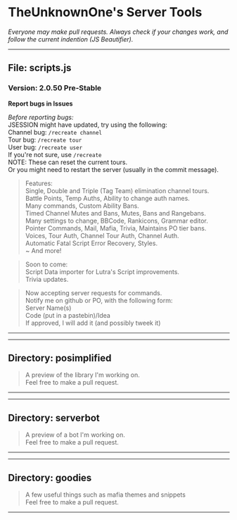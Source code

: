 # TheUnknownOne's Server Tools*Everyone may make pull requests. Always check if your changes work, and follow the current indention (JS Beautifier).****## File: scripts.js### Version: 2.0.50 Pre-Stable  **Report bugs in Issues**  _Before reporting bugs:_  JSESSION might have updated, try using the following:  Channel bug: `/recreate channel`  Tour bug: `/recreate tour`  User bug: `/recreate user`  If you're not sure, use `/recreate`  NOTE: These can reset the current tours.    Or you might need to restart the server (usually in the commit message).> Features:  Single, Double and Triple (Tag Team) elimination channel tours.  Battle Points, Temp Auths, Ability to change auth names.  Many commands, Custom Ability Bans.  Timed Channel Mutes and Bans, Mutes, Bans and Rangebans.  Many settings to change, BBCode, Rankicons, Grammar editor.  Pointer Commands, Mail, Mafia, Trivia, Maintains PO tier bans.  Voices, Tour Auth, Channel Tour Auth, Channel Auth.  Automatic Fatal Script Error Recovery, Styles.  ~ And more!> Soon to come:  Script Data importer for Lutra's Script improvements.   Trivia updates.    > Now accepting server requests for commands.  Notify me on github or PO, with the following form:  Server Name(s)  Code (put in a pastebin)/Idea  If approved, I will add it (and possibly tweek it)***  ***## Directory: posimplified  > A preview of the library I'm working on.  Feel free to make a pull request.******## Directory: serverbot> A preview of a bot I'm working on.  Feel free to make a pull request.***  ***## Directory: goodies> A few useful things such as mafia themes and snippets  Feel free to make a pull request.***